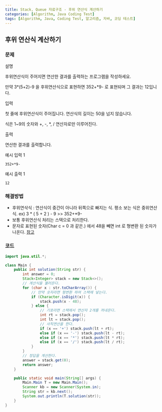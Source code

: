 ```yaml
---
title: Stack, Queue 자료구조 - 후위 연산식 계산하기
categories: [Algorithm, Java Coding Test]
tags: [Algorithm, Java, Coding Test, 알고리즘, 자바, 코딩 테스트]
---
```


## 후위 연산식 계산하기 

### 문제
설명

후위연산식이 주어지면 연산한 결과를 출력하는 프로그램을 작성하세요.

만약 3*(5+2)-9 을 후위연산식으로 표현하면 352+*9- 로 표현되며 그 결과는 12입니다.

입력

첫 줄에 후위연산식이 주어집니다. 연산식의 길이는 50을 넘지 않습니다.

식은 1~9의 숫자와 +, -, *, / 연산자로만 이루어진다.

출력

연산한 결과를 출력합니다.

예시 입력 1

```
352+*9-

```

예시 출력 1

```
12
```

### 해결방법
- 후위연삭식 : 연산식이 중간이 아니라 뒤쪽으로 빠지는 식. 평소 보는 식은 중위연산식.
  ex) 3 * ( 5 + 2 ) - 9 >> 352+*9-
- 보통 후위연산식 처리는 스택으로 처리한다.
- 문자로 표현된 숫자(Char c = 0 과 같은.) 에서 48을 빼면 int 로 형변환 된 숫자가 나온다. [참고](https://dev-cini.tistory.com/55)

### 코드

```java
import java.util.*;

class Main {
    public int solution(String str) {
        int answer = 0;
        Stack<Integer> stack = new Stack<>();
        // 계산식을 불러온다.
        for (char x : str.toCharArray()) {
            // 만약 숫자라면 형변환 하여 스택에 넣는다.
            if (Character.isDigit(x)) {
                stack.push(x - 48);
            } else {
                // 기호라면 스택에서 연산자 2개를 꺼내온다.
                int rt = stack.pop();
                int lt = stack.pop();
                // 사칙연산을 한다.
                if (x == '+') stack.push(lt + rt);
                else if (x == '-') stack.push(lt - rt);
                else if (x == '*') stack.push(lt * rt);
                else if (x == '/') stack.push(lt / rt);
            }
        }
        // 정답을 계산한다.
        answer = stack.get(0);
        return answer;
    }

    public static void main(String[] args) {
        Main.Main T = new Main.Main();
        Scanner kb = new Scanner(System.in);
        String str = kb.next();
        System.out.println(T.solution(str));
    }
}

```
